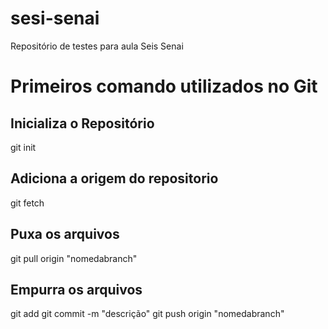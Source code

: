 # sesi-senai
Repositório de testes para aula Seis Senai

# Primeiros comando utilizados no Git
## Inicializa o Repositório
git init

## Adiciona a origem do repositorio 
git fetch
## Puxa os arquivos 
git pull origin "nomedabranch"
## Empurra os arquivos
git add
git commit -m "descrição"
git push origin "nomedabranch"